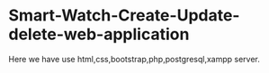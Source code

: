# Smart-Watch-Create-Update-delete-web-application
Here we have use html,css,bootstrap,php,postgresql,xampp server.
